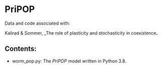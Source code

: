 # PriPOP

Data and code associated with:

Kalirad & Sommer, _The role of plasticity and stochasticity in coexistenceـ

## Contents:

+ worm_pop.py: The _PriPOP_ model written in Python 3.8.
